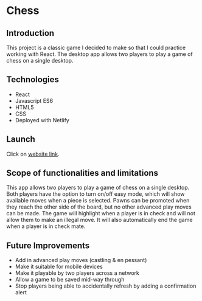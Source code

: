 # Chess

## Introduction

This project is a classic game I decided to make so that I could practice working with React. The desktop app allows two players to play a game of chess on a single desktop.

## Technologies

- React
- Javascript ES6
- HTML5
- CSS
- Deployed with Netlify

## Launch

Click on [website link](https://60326f28099f680007bb268a--vibrant-johnson-e991a0.netlify.app/ "Play Chess").

## Scope of functionalities and limitations

This app allows two players to play a game of chess on a single desktop. Both players have the option to turn on/off easy mode, which will show available moves when a piece is selected. Pawns can be promoted when they reach the other side of the board, but no other advanced play moves can be made. The game will highlight when a player is in check and will not allow them to make an illegal move. It will also automatically end the game when a player is in check mate.

## Future Improvements

- Add in advanced play moves (castling & en pessant)
- Make it suitable for mobile devices
- Make it playable by two players across a network
- Allow a game to be saved mid-way through
- Stop players being able to accidentally refresh by adding a confirmation alert
